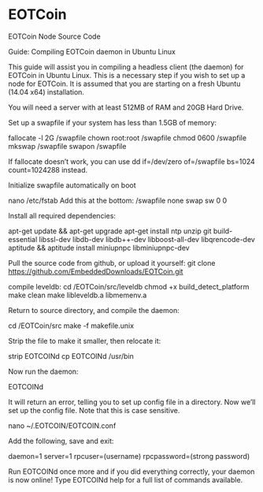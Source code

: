 # EOTCoin
EOTCoin Node Source Code

Guide: Compiling EOTCoin daemon in Ubuntu Linux

This guide will assist you in compiling a headless client (the daemon) for EOTCoin in Ubuntu Linux. This is a necessary step if you wish to set up a node for EOTCoin. It is assumed that you are starting on a fresh Ubuntu (14.04 x64) installation.

You will need a server with at least 512MB of RAM and 20GB Hard Drive. 

Set up a swapfile if your system has less than 1.5GB of memory:

fallocate -l 2G /swapfile
chown root:root /swapfile
chmod 0600 /swapfile
mkswap /swapfile
swapon /swapfile

If fallocate doesn’t work, you can use dd if=/dev/zero of=/swapfile bs=1024 count=1024288 instead.

Initialize swapfile automatically on boot

nano /etc/fstab
Add this at the bottom: /swapfile none swap sw 0 0

Install all required dependencies:

apt-get update && apt-get upgrade
apt-get install ntp unzip git build-essential libssl-dev libdb-dev libdb++-dev libboost-all-dev libqrencode-dev aptitude && aptitude install miniupnpc libminiupnpc-dev

Pull the source code from github, or upload it yourself:
git clone https://github.com/EmbeddedDownloads/EOTCoin.git

compile leveldb:
cd /EOTCoin/src/leveldb
chmod +x build_detect_platform
make clean
make libleveldb.a libmemenv.a

Return to source directory, and compile the daemon:

cd /EOTCoin/src
make -f makefile.unix

Strip the file to make it smaller, then relocate it:

strip EOTCOINd
cp EOTCOINd /usr/bin

Now run the daemon:

EOTCOINd

It will return an error, telling you to set up config file in a directory. Now we’ll set up the config file. Note that this is case sensitive.

nano ~/.EOTCOIN/EOTCOIN.conf

Add the following, save and exit:

daemon=1
server=1
rpcuser=(username)
rpcpassword=(strong password)

Run EOTCOINd once more and if you did everything correctly, your daemon is now online! Type EOTCOINd help for a full list of commands available. 
